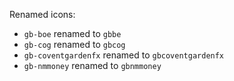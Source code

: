 Renamed icons: 
- `gb-boe` renamed to `gbbe`
- `gb-cog` renamed to `gbcog`
- `gb-coventgardenfx` renamed to `gbcoventgardenfx`
- `gb-nmmoney` renamed to `gbnmmoney`
